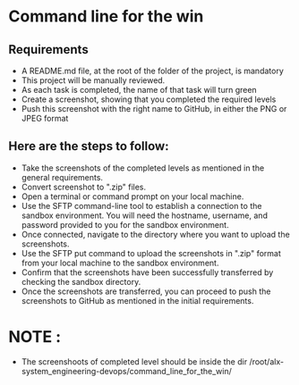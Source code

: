 # Command line for the win

## Requirements
- A README.md file, at the root of the folder of the project, is mandatory
- This project will be manually reviewed.
- As each task is completed, the name of that task will turn green
- Create a screenshot, showing that you completed the required levels
- Push this screenshot with the right name to GitHub, in either the PNG or JPEG format

## Here are the steps to follow:

- Take the screenshots of the completed levels as mentioned in the general requirements.
- Convert screenshot to ".zip" files.
- Open a terminal or command prompt on your local machine.
- Use the SFTP command-line tool to establish a connection to the sandbox environment. You will need the hostname, username, and password provided to you for the sandbox environment.
- Once connected, navigate to the directory where you want to upload the screenshots.
- Use the SFTP put command to upload the screenshots in ".zip" format from your local machine to the sandbox environment.
- Confirm that the screenshots have been successfully transferred by checking the sandbox directory.
- Once the screenshots are transferred, you can proceed to push the screenshots to GitHub as mentioned in the initial requirements.

# NOTE :
- The screenshoots of completed level should be inside the dir /root/alx-system_engineering-devops/command_line_for_the_win/
